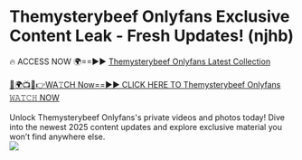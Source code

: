 # Themysterybeef Onlyfans Exclusive Content Leak - Fresh Updates! (njhb)

🔥 ACCESS NOW 🌍==►► <a href="https://tinyurl.com/kvy9nzfs" rel="nofollow">Themysterybeef Onlyfans Latest Collection</a>
<br><br>
[🔴🌍📺📱👉WA𝚃CH Now==►► CLICK HERE TO Themysterybeef Onlyfans 𝚆𝙰𝚃𝙲𝙷 NOW](https://tinyurl.com/kvy9nzfs)
<br><br>
Unlock Themysterybeef Onlyfans's private videos and photos today! Dive into the newest 2025 content updates and explore exclusive material you won’t find anywhere else.
<br>
<a href="https://tinyurl.com/kvy9nzfs" rel="nofollow" data-target="animated-image.originalLink"><img src="https://camo.githubusercontent.com/8a4f000d20f83aca3bf7ec5f350d767afa0574a8a352519fd8cfa583a6f93a33/68747470733a2f2f692e696d6775722e636f6d2f644a486b345a712e676966" data-canonical-src="https://i.imgur.com/dJHk4Zq.gif" style="max-width: 100%; display: inline-block;" data-target="animated-image.originalImage"></a>
<br>
